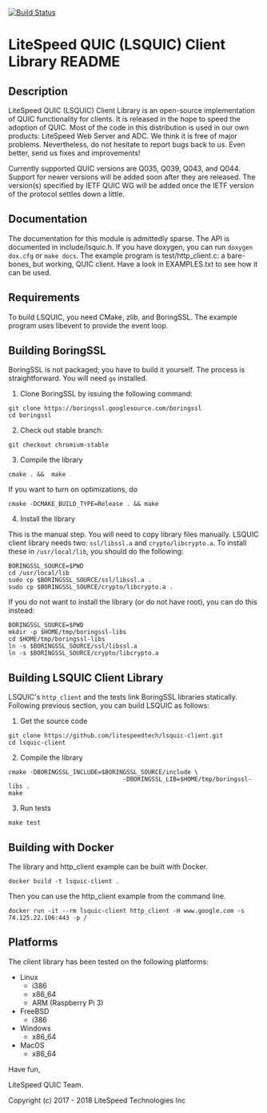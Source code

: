 [![Build Status](https://travis-ci.org/litespeedtech/lsquic-client.svg?branch=master)](https://travis-ci.org/litespeedtech/lsquic-client)

LiteSpeed QUIC (LSQUIC) Client Library README
=============================================

Description
-----------

LiteSpeed QUIC (LSQUIC) Client Library is an open-source implementation
of QUIC functionality for clients.  It is released in the hope to speed
the adoption of QUIC.  Most of the code in this distribution is used in
our own products: LiteSpeed Web Server and ADC.  We think it is free of
major problems.  Nevertheless, do not hesitate to report bugs back to us.
Even better, send us fixes and improvements!

Currently supported QUIC versions are Q035, Q039, Q043, and Q044.  Support
for newer versions will be added soon after they are released.  The
version(s) specified by IETF QUIC WG will be added once the IETF version
of the protocol settles down a little.

Documentation
-------------

The documentation for this module is admittedly sparse.  The API is
documented in include/lsquic.h.  If you have doxygen, you can run
`doxygen dox.cfg` or `make docs`.  The example program is
test/http_client.c: a bare-bones, but working, QUIC client.  Have a look
in EXAMPLES.txt to see how it can be used.

Requirements
------------

To build LSQUIC, you need CMake, zlib, and BoringSSL.  The example program
uses libevent to provide the event loop.

Building BoringSSL
------------------

BoringSSL is not packaged; you have to build it yourself.  The process is
straightforward.  You will need `go` installed.

1. Clone BoringSSL by issuing the following command:

```
git clone https://boringssl.googlesource.com/boringssl
cd boringssl
```

2. Check out stable branch:

```
git checkout chromium-stable
```

3. Compile the library

```
cmake . &&  make
```

If you want to turn on optimizations, do

```
cmake -DCMAKE_BUILD_TYPE=Release . && make
```

4. Install the library

This is the manual step.  You will need to copy library files manually.
LSQUIC client library needs two: `ssl/libssl.a` and `crypto/libcrypto.a`.
To install these in `/usr/local/lib`, you should do the following:

```
BORINGSSL_SOURCE=$PWD
cd /usr/local/lib
sudo cp $BORINGSSL_SOURCE/ssl/libssl.a .
sudo cp $BORINGSSL_SOURCE/crypto/libcrypto.a .
```

If you do not want to install the library (or do not have root), you
can do this instead:

```
BORINGSSL_SOURCE=$PWD
mkdir -p $HOME/tmp/boringssl-libs
cd $HOME/tmp/boringssl-libs
ln -s $BORINGSSL_SOURCE/ssl/libssl.a
ln -s $BORINGSSL_SOURCE/crypto/libcrypto.a
```

Building LSQUIC Client Library
------------------------------

LSQUIC's `http_client` and the tests link BoringSSL libraries statically.
Following previous section, you can build LSQUIC as follows:

1. Get the source code

```
git clone https://github.com/litespeedtech/lsquic-client.git
cd lsquic-client
```

2. Compile the library


```
cmake -DBORINGSSL_INCLUDE=$BORINGSSL_SOURCE/include \
                                -DBORINGSSL_LIB=$HOME/tmp/boringssl-libs .
make
```

3. Run tests

```
make test
```

Building with Docker
---------
The library and http_client example can be built with Docker.
```
docker build -t lsquic-client .
```

Then you can use the http_client example from the command line.
```
docker run -it --rm lsquic-client http_client -H www.google.com -s 74.125.22.106:443 -p /
```

Platforms
---------

The client library has been tested on the following platforms:
- Linux
  - i386
  - x86_64
  - ARM (Raspberry Pi 3)
- FreeBSD
  - i386
- Windows
  - x86_64
- MacOS
  - x86_64

Have fun,

LiteSpeed QUIC Team.

Copyright (c) 2017 - 2018 LiteSpeed Technologies Inc
